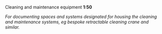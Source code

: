 <span class="transform-to-uppercase">Cleaning and maintenance equipment **1:50**</span>

_For documenting spaces and systems designated for housing the cleaning and maintenance systems, eg bespoke retractable cleaning crane and similar._